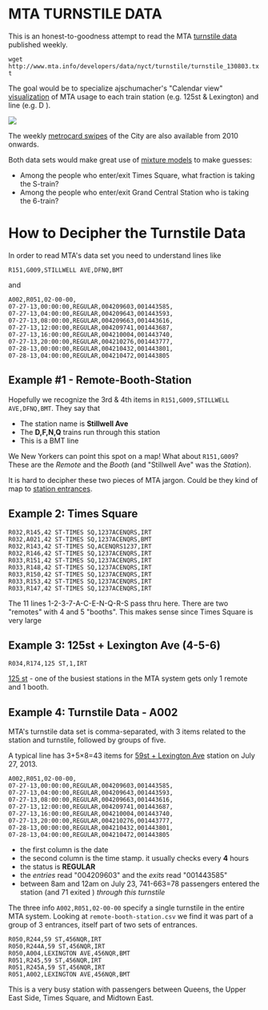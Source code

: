 # MTA TURNSTILE DATA

This is an honest-to-goodness attempt to read the MTA [turnstile data](http://www.mta.info/developers/turnstile.html) published weekly.

`wget http://www.mta.info/developers/data/nyct/turnstile/turnstile_130803.txt`

The goal would be to specialize ajschumacher's "Calendar view" [visualization](http://bl.ocks.org/ajschumacher/5127001) of MTA usage to each train station (e.g. 125st & Lexington) and line (e.g. D ).

![](http://mathbabe.files.wordpress.com/2013/03/screen-shot-2013-03-11-at-6-50-19-am.png)

The weekly [metrocard swipes](http://www.mta.info/developers/fare.html) of the City are also available from 2010 onwards.

Both data sets would make great use of [mixture models](http://www.robots.ox.ac.uk/~az/lectures/ml/lect8.pdf) to make guesses:

- Among the people who enter/exit Times Square, what fraction is taking the S-train?
- Among the people who enter/exit Grand Central Station who is taking the 6-train?

# How to Decipher the Turnstile Data
In order to read MTA's data set you need to understand lines like

	R151,G009,STILLWELL AVE,DFNQ,BMT

and 

	A002,R051,02-00-00,
	07-27-13,00:00:00,REGULAR,004209603,001443585,
	07-27-13,04:00:00,REGULAR,004209643,001443593,
	07-27-13,08:00:00,REGULAR,004209663,001443616,
	07-27-13,12:00:00,REGULAR,004209741,001443687,
	07-27-13,16:00:00,REGULAR,004210004,001443740,
	07-27-13,20:00:00,REGULAR,004210276,001443777,
	07-28-13,00:00:00,REGULAR,004210432,001443801,
	07-28-13,04:00:00,REGULAR,004210472,001443805 
                                                                                                                 
## Example #1 - Remote-Booth-Station

Hopefully we recognize the 3rd & 4th items in 	`R151,G009,STILLWELL AVE,DFNQ,BMT`.  They say that

- The station name is **Stillwell Ave**
- The **D,F,N,Q** trains run through this station
- This is a BMT line

We New Yorkers can point this spot on a map!  What about `R151,G009`?  These are the *Remote* and the *Booth* (and "Stillwell Ave" was the *Station*).

It is hard to decipher these two pieces of MTA jargon.  Could be they kind of map to [station entrances](https://groups.google.com/forum/#!msg/mtadeveloperresources/gGWAd6U9EuI/N-Ya8n08kD8J).

## Example 2: Times Square
	R032,R145,42 ST-TIMES SQ,1237ACENQRS,IRT
	R032,A021,42 ST-TIMES SQ,1237ACENQRS,BMT
	R032,R143,42 ST-TIMES SQ,ACENQRS1237,IRT
	R032,R146,42 ST-TIMES SQ,1237ACENQRS,IRT
	R033,R151,42 ST-TIMES SQ,1237ACENQRS,IRT
	R033,R148,42 ST-TIMES SQ,1237ACENQRS,IRT
	R033,R150,42 ST-TIMES SQ,1237ACENQRS,IRT
	R033,R153,42 ST-TIMES SQ,1237ACENQRS,IRT
	R033,R147,42 ST-TIMES SQ,1237ACENQRS,IRT

The 11 lines 1-2-3-7-A-C-E-N-Q-R-S pass thru here.  There are two "remotes" with 4 and 5 "booths".  This makes sense since Times Square is very large

## Example 3: 125st + Lexington Ave (4-5-6)

	R034,R174,125 ST,1,IRT

[125 st](http://en.wikipedia.org/wiki/125th_Street_(IRT_Lexington_Avenue_Line)) - one of the busiest stations in the MTA system gets only 1 remote and 1 booth.

## Example 4: Turnstile Data - A002

MTA's turnstile data set is comma-separated, with 3 items related to the station and turnstile, followed by groups of five.

A typical line has 3+5×8=43 items for [59st + Lexington Ave](http://en.wikipedia.org/wiki/Lexington_Avenue_/_59th_Street_(New_York_City_Subway)) station on July 27, 2013.

	A002,R051,02-00-00,
	07-27-13,00:00:00,REGULAR,004209603,001443585,
	07-27-13,04:00:00,REGULAR,004209643,001443593,
	07-27-13,08:00:00,REGULAR,004209663,001443616,
	07-27-13,12:00:00,REGULAR,004209741,001443687,
	07-27-13,16:00:00,REGULAR,004210004,001443740,
	07-27-13,20:00:00,REGULAR,004210276,001443777,
	07-28-13,00:00:00,REGULAR,004210432,001443801,
	07-28-13,04:00:00,REGULAR,004210472,001443805

- the first column is the date
- the second column is the time stamp.  it usually checks every **4** hours
- the status is **REGULAR**
- the *entries* read "004209603" and the *exits* read "001443585"
- between 8am and 12am on July 23, 741-663=78 passengers entered the station (and 71 exited ) *through this turnstile*

The three info `A002,R051,02-00-00` specify a single turnstile in the entire MTA system.  Looking at `remote-booth-station.csv` we find it was part of a group of 3 entrances, itself part of two sets of entrances.

	R050,R244,59 ST,456NQR,IRT
	R050,R244A,59 ST,456NQR,IRT
	R050,A004,LEXINGTON AVE,456NQR,BMT
	R051,R245,59 ST,456NQR,IRT
	R051,R245A,59 ST,456NQR,IRT
	R051,A002,LEXINGTON AVE,456NQR,BMT

This is a very busy station with passengers between Queens, the Upper East Side, Times Square, and Midtown East.